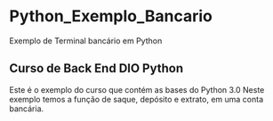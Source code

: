 # Python_Exemplo_Bancario
Exemplo de Terminal bancário em Python

## Curso de Back End DIO Python

Este é o exemplo do curso que contém as bases do Python 3.0
Neste exemplo temos a função de saque, depósito e extrato, em uma conta bancária.
